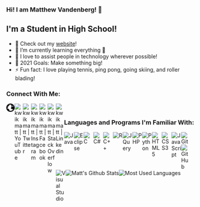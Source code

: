 ### Hi! I am Matthew Vandenberg! 👋

## I'm a Student in High School!
- 🔭 Check out my [website]!
- 🌱 I’m currently learning everything 🤣
- 👯 I love to assist people in technology wherever possible!
- 🥅 2021 Goals: Make something big!
- ⚡ Fun fact: I love playing tennis, ping pong, going skiing, and roller blading!

### Connect With Me:

[<img align="left" alt="website" width="22px" src="https://raw.githubusercontent.com/iconic/open-iconic/master/svg/globe.svg" />][website]
[<img align="left" alt="kwikmatt | YouTube" width="22px" src="https://cdn.jsdelivr.net/npm/simple-icons@v3/icons/youtube.svg" />][youtube]
[<img align="left" alt="kwikmatt | Twitter" width="22px" src="https://cdn.jsdelivr.net/npm/simple-icons@v3/icons/twitter.svg" />][twitter]
[<img align="left" alt="kwikmatt | Instagram" width="22px" src="https://cdn.jsdelivr.net/npm/simple-icons@v3/icons/instagram.svg" />][instagram]
[<img align="left" alt="kwikmatt | Facebook" width="22px" src="https://cdn.jsdelivr.net/npm/simple-icons@v3/icons/facebook.svg" />][facebook]
[<img align="left" alt="kwikmatt | Stack Overflow" width="22px" src="https://cdn.jsdelivr.net/npm/simple-icons@v3/icons/stackoverflow.svg" />][stack]
[<img align="left" alt="kwikmatt | Linkedin" width="22px" src="https://cdn.jsdelivr.net/npm/simple-icons@v3/icons/linkedin.svg" />][linkedin]

<br>

### Languages and Programs I'm Familiar With:

<img align="left" alt="Java" width="26px" src="https://cdn.jsdelivr.net/npm/simple-icons@v3/icons/java.svg" />
<img align="left" alt="Eclipse" width="26px" src="https://cdn.jsdelivr.net/npm/simple-icons@v3/icons/eclipseide.svg" />
<img align="left" alt="C" width="26px" src="https://cdn.jsdelivr.net/npm/simple-icons@v3/icons/c.svg" />
<img align="left" alt="C#" width="26px" src="https://cdn.jsdelivr.net/npm/simple-icons@v3/icons/csharp.svg" />
<img align="left" alt="C++" width="26px" src="https://cdn.jsdelivr.net/npm/simple-icons@v3/icons/cplusplus.svg" />
<img align="left" alt="R" width="26px" src="https://cdn.jsdelivr.net/npm/simple-icons@v3/icons/r.svg" />
<img align="left" alt="JQuery" width="26px" src="https://cdn.jsdelivr.net/npm/simple-icons@v3/icons/jquery.svg" />
<img align="left" alt="PHP" width="26px" src="https://cdn.jsdelivr.net/npm/simple-icons@v3/icons/php.svg" />
<img align="left" alt="Python" width="26px" src="https://cdn.jsdelivr.net/npm/simple-icons@v3/icons/python.svg" />
<img align="left" alt="HTML5" width="26px" src="https://cdn.jsdelivr.net/npm/simple-icons@v3/icons/html5.svg" />
<img align="left" alt="CSS3" width="26px" src="https://cdn.jsdelivr.net/npm/simple-icons@v3/icons/css3.svg" />
<img align="left" alt="JavaScript" width="26px" src="https://cdn.jsdelivr.net/npm/simple-icons@v3/icons/javascript.svg" />
<img align="left" alt="Git" width="26px" src="https://cdn.jsdelivr.net/npm/simple-icons@v3/icons/git.svg" />
<img align="left" alt="GitHub" width="26px" src="https://cdn.jsdelivr.net/npm/simple-icons@v3/icons/github.svg" />
<img align="left" alt="Visual Studio" width="26px" src="https://cdn.jsdelivr.net/npm/simple-icons@v3/icons/visualstudio.svg" />

<br>
<br>

<img align="left" alt="Matt's Github Stats" src="https://github-readme-stats.codestackr.vercel.app/api?username=mv5903&show_icons=true&theme=dark&hide_border=true" />
<img align="left" alt="Most Used Languages" src="https://github-readme-stats.vercel.app/api/top-langs/?username=mv5903&layout=compact&theme=dark" />

[website]: http://mattvandenberg.com
[twitter]: https://twitter.com/kwikmatt
[youtube]: https://www.youtube.com/channel/UCpxpQXZCLXvVk5N9bZIvhBw?view_as=subscriber
[instagram]: https://instagram.com/kwikmatt
[facebook]: https://www.facebook.com/mv5903
[stack]: https://stackoverflow.com/users/11936557/matthew-vandenberg
[linkedin]: https://linkedin.com/in/matthew-vandenberg-2a9022172
